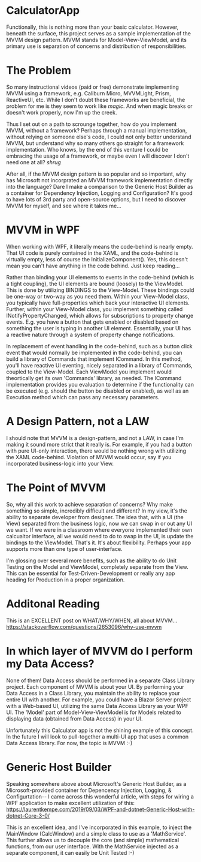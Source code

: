 # CalculatorApp
Functionally, this is nothing more than your basic calculator. However, beneath the surface, this project serves as a sample implementation of the MVVM design pattern. MVVM stands for Model-View-ViewModel, and its primary use is separation of concerns and distribution of responsibilities.

# The Problem
So many instructional videos (paid or free) demonstrate implementing MVVM using a framework, e.g. Caliburn Micro, MVVMLight, Prism, ReactiveUI, etc. While I don't doubt these frameworks are beneficial, the problem for me is they seem to work like *magic*. And when magic breaks or doesn't work properly, now I'm up the creek. 

Thus I set out on a path to scrounge together, how do you implement MVVM, without a framework? Perhaps through a manual implementation, without relying on someone else's code, I could not only better understand MVVM, but understand why so many others go straight for a framework implementation. Who knows, by the end of this venture I could be embracing the usage of a framework, or maybe even I will discover I don't need one at all? *shrug*

After all, if the MVVM design pattern is so popular and so important, why has Microsoft not incorprated an MVVM framework implementation directly into the language? Dare I make a comparison to the Generic Host Builder as a container for Dependency Injection, Logging and Configuration? It's good to have lots of 3rd party and open-source options, but I need to discover MVVM for myself, and see where it takes me...

# MVVM in WPF
When working with WPF, it literally means the code-behind is nearly empty. That UI code is purely contained in the XAML, and the code-behind is virtually empty, less of course the InitializeComponent(). Yes, this doesn't mean you can't have anything in the code behind. Just keep reading...

Rather than binding your UI elements to events in the code-behind (which is a tight coupling), the UI elements are bound (loosely) to the ViewModel. This is done by utilizing BINDINGS to the View-Model. These bindings could be one-way or two-way as you need them. Within your View-Model class, you typically have full-properties which back your interactive UI elements. Further, within your View-Model class, you implement something called INotifyPropertyChanged, which allows for subscriptions to property change events.  E.g. you have a button that gets enabled or disabled based on something the user is typing in another UI element. Essentially, your UI has a reactive nature through a system of property change notifications.

In replacement of event handling in the code-behind, such as a button click event that would normally be implemented in the code-behind, you can build a library of Commands that implement ICommand. In this method, you'll have reactive UI eventing, nicely separated in a library of Commands, coupled to the View-Model. Each ViewModel you implement would theortically get its own 'Commands' library, as needed. The ICommand implementation provides you evaluation to determine if the functionality can be executed (e.g. should the button be disabled or enabled), as well as an Execution method which can pass any necessary parameters.

# A Design Pattern, not a LAW
I should note that MVVM is a design-pattern, and not a LAW, in case I'm making it sound more strict that it really is. For example, if you had a button with pure UI-only interaction, there would be nothing wrong with utilizing the XAML code-behind. Violation of MVVM would occur, say if you incorporated business-logic into your View.

# The Point of MVVM
So, why all this work to achieve separation of concerns? Why make something so simple, incredibly difficult and different? In my view, it's the ability to separate developer from designer. The idea that, with a UI (the View) separated from the business logic, now we can swap in or out any UI we want. If we were in a classroom where everyone implemented their own calcualtor interface, all we would need to do to swap in the UI, is update the bindings to the ViewModel. That's it. It's about flexibility. Perhaps your app supports more than one type of user-interface.

I'm glossing over several more benefits, such as the ability to do Unit Testing on the Model and ViewModel, completely separate from the View. This can be essential for Test-Driven-Development or really any app heading for Production in a proper organization.

# Additonal Reading
This is an EXCELLENT post on WHAT/WHY/WHEN, all about MVVM...  
https://stackoverflow.com/questions/2653096/why-use-mvvm  

# In which layer of MVVM do I perform my Data Access?
None of them! Data Access should be performed in a separate Class Library project. Each component of MVVM is about your UI. By performing your Data Access in a Class Library, you maintain the ability to replace your entire UI with another. For example, you could have a Blazor Server project with a Web-based UI, utilizing the same Data Access Library as your WPF UI. The 'Model' part of Model-View-ViewModel is for Models related to displaying data (obtained from Data Access) in your UI.

Unfortunately this Calculator app is not the shining example of this concept. In the future I will look to pull-together a multi-UI app that uses a common Data Access library. For now, the topic is MVVM :-)

# Generic Host Builder
Speaking somewhere above about Microsoft's Generic Host Builder, as a Microsoft-provided container for Depencency Injection, Logging, & Configurtation-- I came across this wonderful article, with steps for wiring a WPF application to make excellent utilization of this:  
https://laurentkempe.com/2019/09/03/WPF-and-dotnet-Generic-Host-with-dotnet-Core-3-0/  

This is an excellent idea, and I've incorporated in this example, to inject the MainWindow (CalcWindow) and a simple class to use as a 'MathService'. This further allows us to decouple the core (and simple) mathematical functions, from our user interface. With the MathService injected as a separate component, it can easily be Unit Tested :-)
